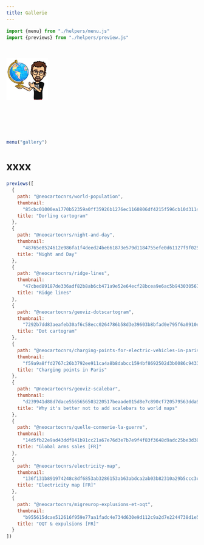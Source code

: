 ```yaml
---
title: Gallerie
---
```


<style>

.hero {
  display: flex;
  flex-direction: column;
  align-items: left;
  font-family: var(--sans-serif);
  text-wrap: balance;
  text-align: left;
}

.hero h1 {
  margin: 2rem 0;
  max-width: none;
  font-size: 10vw;
  font-weight: 700;
  line-height: 1;
  background: linear-gradient(30deg, var(--theme-foreground-focus), currentColor);
  -webkit-background-clip: text;
  -webkit-text-fill-color: transparent;
  background-clip: text;
}

.hero h2 {
  margin: 0;
  max-width: 34em;
  font-size: 20px;
  font-style: initial;
  font-weight: 500;
  line-height: 1.5;
  color: var(--theme-foreground-muted);
}

@media (min-width: 640px) {
  .hero h1 {
    font-size: 50px;


  }
}
</style>


```js
import {menu} from "./helpers/menu.js"
import {previews} from "./helpers/preview.js"
```

<div class = "hero"><h1> <img src="images/nico.jpg" width="110px"></img> Nicolas Lambert</h1></div>

```js
menu("gallery")
```

# xxxx

```js
previews([
  {
    path: "@neocartocnrs/world-population",
    thumbnail:
      "85cbc01000ea1770b52359a0ff35926b1276ec1160806df4215f596cb10d3114",
    title: "Dorling cartogram"
  },
  {
    path: "@neocartocnrs/night-and-day",
    thumbnail:
      "48765e8524612e986fa1f4deed24be661873e579d1184755efe0d61127f9f025",
    title: "Night and Day"
  },
  {
    path: "@neocartocnrs/ridge-lines",
    thumbnail:
      "47cbed89187de336adf82b8ab6cb471a9e52e64ecf28bcea9e6ac5b943030567",
    title: "Ridge lines"
  },
  {
    path: "@neocartocnrs/geoviz-dotscartogram",
    thumbnail:
      "7292b7dd83aeafeb30af6c58ecc0264786b58d3e39603b8bfad0e795f6a0910e",
    title: "Dot cartogram"
  },
  {
    path: "@neocartocnrs/charging-points-for-electric-vehicles-in-paris",
    thumbnail:
      "f59a9a8ffd2767c26b3792ee911ca4a8b8dabcc1594bf8692502d3b0086c9433",
    title: "Charging points in Paris"
  },
  {
    path: "@neocartocnrs/geoviz-scalebar",
    thumbnail:
      "d239941d88d7dace5565656503220517beaade015d8e7c890cf720579563dda9",
    title: "Why it's better not to add scalebars to world maps"
  },
  {
    path: "@neocartocnrs/quelle-connerie-la-guerre",
    thumbnail:
      "14d5fb22e9ad43ddf841b91cc21a67e76d3e7b7e9f4f83f3648d9adc25be3d38",
    title: "Global arms sales [FR]"
  },
  {
    path: "@neocartocnrs/electricity-map",
    thumbnail:
      "136f131b891974248c8df6853ab3286153ab63abdca2ab03b82310a29b5ccc3c",
    title: "Electricity map [FR]"
  },
  {
    path: "@neocartocnrs/migreurop-explusions-et-oqt",
    thumbnail:
      "b955615dcae512616f959e77aa1fadc4e734d630e9d112c9a2d7e2244738d1e5",
    title: "OQT & expulsions [FR]"
  }
])
```
